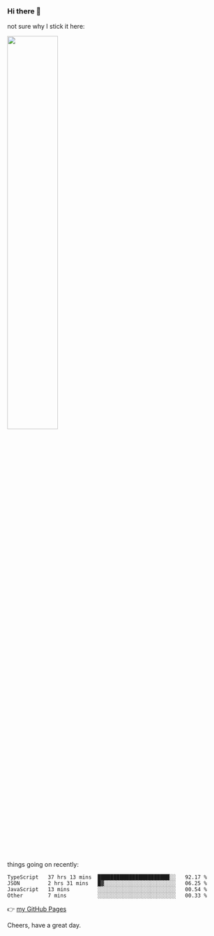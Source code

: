 ### Hi there 👋

not sure why I stick it here:

[<img width="48%" src="https://github-readme-stats.vercel.app/api?username=ykzhukian&show_icons=true&theme=dracula">](https://github.com/anuraghazra/github-readme-stats)


things going on recently:

<!--START_SECTION:waka-->

```text
TypeScript   37 hrs 13 mins  ███████████████████████░░   92.17 %
JSON         2 hrs 31 mins   █▓░░░░░░░░░░░░░░░░░░░░░░░   06.25 %
JavaScript   13 mins         ░░░░░░░░░░░░░░░░░░░░░░░░░   00.54 %
Other        7 mins          ░░░░░░░░░░░░░░░░░░░░░░░░░   00.33 %
```

<!--END_SECTION:waka-->

👉 [my GitHub Pages](https://ykzhukian.github.io)

Cheers, have a great day.

